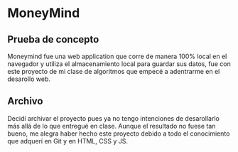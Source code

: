 # MoneyMind

## Prueba de concepto
Moneymind fue una web application que corre de manera 100% local en el navegador y utiliza el almacenamiento local para guardar sus datos, fue con este proyecto de mi clase de algoritmos que empecé a adentrarme en el desarollo web.

## Archivo
Decidí archivar el proyecto pues ya no tengo intenciones de desarollarlo más allá de lo que entregué en clase. Aunque el resultado no fuese tan bueno, me alegra haber hecho este proyecto debido a todo el conocimiento que adquerí en Git y en HTML, CSS y JS.
